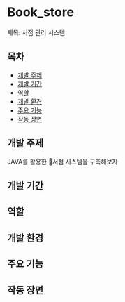 # Book_store

제목: 서점 관리 시스템

## 목차

  - [개발 주제](#-개발-주제)
  - [개발 기간](#-개발-기간)
  - [역할](#-역할)
  - [개발 환경](#-개발-환경)
  - [주요 기능](#-주요-기능)
  - [작동 장면](#-작동-장면)


## 개발 주제

JAVA를 활용한 :closed_book:서점 시스템을 구축해보자


## 개발 기간

## 역할

## 개발 환경

## 주요 기능

## 작동 장면
